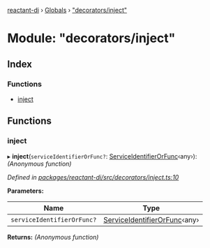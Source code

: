 [reactant-di](../README.md) › [Globals](../globals.md) › ["decorators/inject"](_decorators_inject_.md)

# Module: "decorators/inject"

## Index

### Functions

* [inject](_decorators_inject_.md#inject)

## Functions

###  inject

▸ **inject**(`serviceIdentifierOrFunc?`: [ServiceIdentifierOrFunc](_interfaces_.md#serviceidentifierorfunc)‹any›): *(Anonymous function)*

*Defined in [packages/reactant-di/src/decorators/inject.ts:10](https://github.com/unadlib/reactant/blob/1aae545/packages/reactant-di/src/decorators/inject.ts#L10)*

**Parameters:**

Name | Type |
------ | ------ |
`serviceIdentifierOrFunc?` | [ServiceIdentifierOrFunc](_interfaces_.md#serviceidentifierorfunc)‹any› |

**Returns:** *(Anonymous function)*
